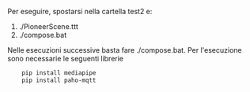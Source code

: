Per eseguire, spostarsi nella cartella test2 e:

1. ./PioneerScene.ttt
2. ./compose.bat

Nelle esecuzioni successive basta fare ./compose.bat. Per l'esecuzione sono necessarie le seguenti librerie

```bash
    pip install mediapipe
    pip install paho-mqtt
```